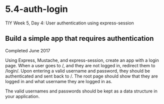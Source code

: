 # 5.4-auth-login
TIY Week 5, Day 4: User authentication using express-session

## Build a simple app that requires authentication
Completed June 2017

Using Express, Mustache, and express-session, create an app with a login page. When a user goes to /, and they are not logged in, redirect them to /login/. Upon entering a valid username and password, they should be authenticated and sent back to /. The root page should show that they are logged in and what username they are logged in as.

The valid usernames and passwords should be kept as a data structure in your application.
